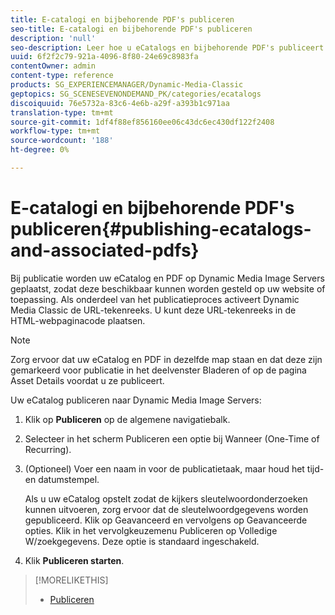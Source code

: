 ```yaml
---
title: E-catalogi en bijbehorende PDF's publiceren
seo-title: E-catalogi en bijbehorende PDF's publiceren
description: 'null'
seo-description: Leer hoe u eCatalogs en bijbehorende PDF's publiceert.
uuid: 6f2f2c79-921a-4096-8f80-24e69c8983fa
contentOwner: admin
content-type: reference
products: SG_EXPERIENCEMANAGER/Dynamic-Media-Classic
geptopics: SG_SCENESEVENONDEMAND_PK/categories/ecatalogs
discoiquuid: 76e5732a-83c6-4e6b-a29f-a393b1c971aa
translation-type: tm+mt
source-git-commit: 1df4f88ef856160ee06c43dc6ec430df122f2408
workflow-type: tm+mt
source-wordcount: '188'
ht-degree: 0%

---
```



# E-catalogi en bijbehorende PDF&#39;s publiceren{#publishing-ecatalogs-and-associated-pdfs}

Bij publicatie worden uw eCatalog en PDF op Dynamic Media Image Servers geplaatst, zodat deze beschikbaar kunnen worden gesteld op uw website of toepassing. Als onderdeel van het publicatieproces activeert Dynamic Media Classic de URL-tekenreeks. U kunt deze URL-tekenreeks in de HTML-webpaginacode plaatsen.

>[!NOTE]
>
>Zorg ervoor dat uw eCatalog en PDF in dezelfde map staan en dat deze zijn gemarkeerd voor publicatie in het deelvenster Bladeren of op de pagina Asset Details voordat u ze publiceert.

Uw eCatalog publiceren naar Dynamic Media Image Servers:

1. Klik op **Publiceren** op de algemene navigatiebalk.
1. Selecteer in het scherm Publiceren een optie bij Wanneer (One-Time of Recurring).
1. (Optioneel) Voer een naam in voor de publicatietaak, maar houd het tijd- en datumstempel.

   Als u uw eCatalog opstelt zodat de kijkers sleutelwoordonderzoeken kunnen uitvoeren, zorg ervoor dat de sleutelwoordgegevens worden gepubliceerd. Klik op Geavanceerd en vervolgens op Geavanceerde opties. Klik in het vervolgkeuzemenu Publiceren op Volledige W/zoekgegevens. Deze optie is standaard ingeschakeld.

1. Klik **Publiceren starten**.

>[!MORELIKETHIS]
>
>* [Publiceren](publishing-files.md)

